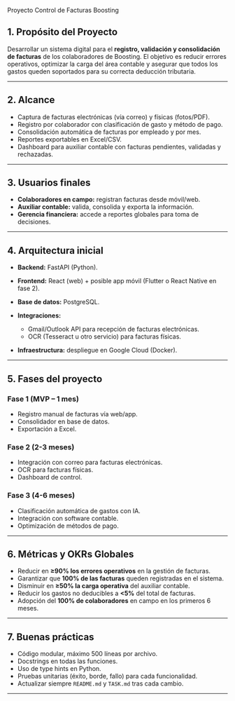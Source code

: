 Proyecto Control de Facturas Boosting

## 1. Propósito del Proyecto

Desarrollar un sistema digital para el **registro, validación y consolidación de facturas** de los colaboradores de Boosting.
El objetivo es reducir errores operativos, optimizar la carga del área contable y asegurar que todos los gastos queden soportados para su correcta deducción tributaria.

---

## 2. Alcance

* Captura de facturas electrónicas (vía correo) y físicas (fotos/PDF).
* Registro por colaborador con clasificación de gasto y método de pago.
* Consolidación automática de facturas por empleado y por mes.
* Reportes exportables en Excel/CSV.
* Dashboard para auxiliar contable con facturas pendientes, validadas y rechazadas.

---

## 3. Usuarios finales

* **Colaboradores en campo:** registran facturas desde móvil/web.
* **Auxiliar contable:** valida, consolida y exporta la información.
* **Gerencia financiera:** accede a reportes globales para toma de decisiones.

---

## 4. Arquitectura inicial

* **Backend:** FastAPI (Python).
* **Frontend:** React (web) + posible app móvil (Flutter o React Native en fase 2).
* **Base de datos:** PostgreSQL.
* **Integraciones:**

  * Gmail/Outlook API para recepción de facturas electrónicas.
  * OCR (Tesseract u otro servicio) para facturas físicas.
* **Infraestructura:** despliegue en Google Cloud (Docker).

---

## 5. Fases del proyecto

### **Fase 1 (MVP – 1 mes)**

* Registro manual de facturas vía web/app.
* Consolidador en base de datos.
* Exportación a Excel.

### **Fase 2 (2-3 meses)**

* Integración con correo para facturas electrónicas.
* OCR para facturas físicas.
* Dashboard de control.

### **Fase 3 (4-6 meses)**

* Clasificación automática de gastos con IA.
* Integración con software contable.
* Optimización de métodos de pago.

---

## 6. Métricas y OKRs Globales

* Reducir en **≥90% los errores operativos** en la gestión de facturas.
* Garantizar que **100% de las facturas** queden registradas en el sistema.
* Disminuir en **≥50% la carga operativa** del auxiliar contable.
* Reducir los gastos no deducibles a **<5%** del total de facturas.
* Adopción del **100% de colaboradores** en campo en los primeros 6 meses.

---

## 7. Buenas prácticas

* Código modular, máximo 500 líneas por archivo.
* Docstrings en todas las funciones.
* Uso de type hints en Python.
* Pruebas unitarias (éxito, borde, fallo) para cada funcionalidad.
* Actualizar siempre `README.md` y `TASK.md` tras cada cambio.

---


